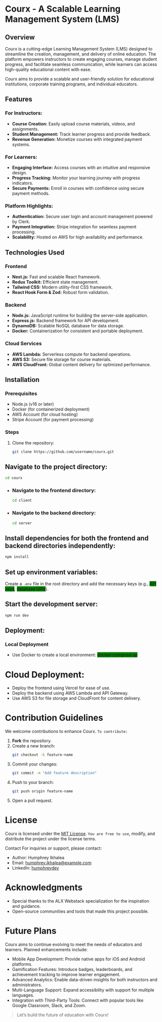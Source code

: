 # Courx - A Scalable Learning Management System (LMS)


## Overview

Courx is a cutting-edge Learning Management System (LMS) designed to streamline the creation, management, and delivery of online education. The platform empowers instructors to create engaging courses, manage student progress, and facilitate seamless communication, while learners can access high-quality educational content with ease.

Courx aims to provide a scalable and user-friendly solution for educational institutions, corporate training programs, and individual educators.


## Features

### For Instructors:
- **Course Creation:** Easily upload course materials, videos, and assignments.
- **Student Management:** Track learner progress and provide feedback.
- **Revenue Generation:** Monetize courses with integrated payment systems.

### For Learners:
- **Engaging Interface:** Access courses with an intuitive and responsive design.
- **Progress Tracking:** Monitor your learning journey with progress indicators.
- **Secure Payments:** Enroll in courses with confidence using secure payment methods.

### Platform Highlights:
- **Authentication:** Secure user login and account management powered by Clerk.
- **Payment Integration:** Stripe integration for seamless payment processing.
- **Scalability:** Hosted on AWS for high availability and performance.


## Technologies Used

### Frontend
- **Next.js:** Fast and scalable React framework.
- **Redux Toolkit:** Efficient state management.
- **Tailwind CSS:** Modern utility-first CSS framework.
- **React Hook Form & Zod:** Robust form validation.

### Backend
- **Node.js:** JavaScript runtime for building the server-side application.
- **Express.js:** Backend framework for API development.
- **DynamoDB:** Scalable NoSQL database for data storage.
- **Docker:** Containerization for consistent and portable deployment.

### Cloud Services
- **AWS Lambda:** Serverless compute for backend operations.
- **AWS S3:** Secure file storage for course materials.
- **AWS CloudFront:** Global content delivery for optimized performance.


## Installation

### Prerequisites
- Node.js (v16 or later)
- Docker (for containerized deployment)
- AWS Account (for cloud hosting)
- Stripe Account (for payment processing)

### Steps
1. Clone the repository:
   ```bash
   git clone https://github.com/username/courx.git
   ```

## Navigate to the project directory:
   ```bash
   cd courx
   ```

 - ### Navigate to the frontend directory:
      ```bash
      cd client
      ```

 - ### Navigate to the backend directory:
      ```bash
      cd server
      ```

## Install dependencies for both the frontend and backend directories independently:
```bash
npm install
```

## Set up environment variables:
Create a `.env` file in the root directory and add the necessary keys (e.g., <span style="background-color: green;"> API keys</span>, <span style="background-color: green;">database URIs</span>).

## Start the development server:
   ```bash
   npm run dev
   ```

## Deployment:
### Local Deployment
- Use Docker to create a local environment:
<span style="background-color: green;">docker-compose up</span>

# Cloud Deployment:
- Deploy the frontend using Vercel for ease of use.
- Deploy the backend using AWS Lambda and API Gateway.
- Use AWS S3 for file storage and CloudFront for content delivery.


# Contribution Guidelines

We welcome contributions to enhance Courx. 
`To contribute:`

1. **Fork** the repository.
2. Create a new branch:
   ```bash
   git checkout -b feature-name
3. Commit your changes:
   ```bash
   git commit -m "Add feature description"
4. Push to your branch:
   ```bash
   git push origin feature-name
5. Open a pull request.


# License
Courx is licensed under the [MIT License](https://chatgpt.com/c/LICENSE). `You are free to use`, modify, and distribute the project under the license terms.


Contact
For inquiries or support, please contact:

- Author: Humphrey Ikhalea
- Email: [humphrey.ikhalea@example.com](mailto:humphrey.ikhalea@example.com)
- LinkedIn: [humphreydev](https://www.linkedin.com/in/humphreydev)


# Acknowledgments
- Special thanks to the ALX Webstack specialization for the inspiration and guidance.
- Open-source communities and tools that made this project possible.


# Future Plans
Courx aims to continue evolving to meet the needs of educators and learners. Planned enhancements include:

- Mobile App Development: Provide native apps for iOS and Android platforms.
- Gamification Features: Introduce badges, leaderboards, and achievement tracking to improve learner engagement.
- Advanced Analytics: Enable data-driven insights for both instructors and administrators.
- Multi-Language Support: Expand accessibility with support for multiple languages.
- Integration with Third-Party Tools: Connect with popular tools like Google Classroom, Slack, and Zoom.


> Let’s build the future of education with Courx!
